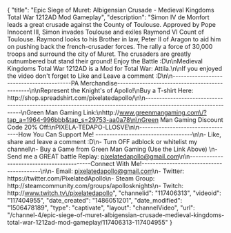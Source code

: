 {
    "title": "Epic Siege of Muret: Albigensian Crusade - Medieval Kingdoms Total War 1212AD Mod Gameplay",
    "description": "Simon IV de Monfort leads a great crusade against the County of Toulouse.  Approved by Pope Innocent III, Simon invades Toulouse and exiles Raymond VI Count of Toulouse.  Raymond looks to his Brother in law, Peter II of Aragon to aid him on pushing back the french-crusader forces.  The rally a force of 30,000 troops and surround the city of Muret.  The crusaders are greatly outnumbered but stand their ground!  Enjoy the Battle :D\n\nMedieval Kingdoms Total War 1212AD is a Mod for Total War: Attila.\n\nIf you enjoyed the video don't forget to Like and Leave a comment :D\n\n-----------------------------------------PA Merchandise----------------------------------------------\n\nRepresent the Knight's of Apollo!\nBuy a T-shirt Here: http:\/\/shop.spreadshirt.com\/pixelatedapollo\/\n\n---------------------------------------------------------------------------------------------------------------\nGreen Man Gaming Link:\nhttp:\/\/www.greenmangaming.com\/?tap_a=1964-996bbb&tap_s=29753-aa0a78\n\nGreen Man Gaming Discount Code 20% Off:\nPIXELA-TEDAPO-LLOSVE\n\n----------------------------------How You Can Support Me! -----------------------------------\n\n- Like, share and leave a comment :D\n- Turn OFF adblock or whitelist my channel\n- Buy a Game from Green Man Gaming (Use the Link Above) \n- Send me a GREAT battle Replay: pixelatedapollo@gmail.com\n\n------------------------------------------Connect With Me!-----------------------------------------\n\n- Email: pixelatedapollo@gmail.com\n- Twitter: https:\/\/twitter.com\/PixelatedApollo\n- Steam Group:  http:\/\/steamcommunity.com\/groups\/apollosknights\n- Twitch: http:\/\/www.twitch.tv\/pixelatedapollo",
    "channelid": "117406313",
    "videoid": "117404955",
    "date_created": "1486051201",
    "date_modified": "1506478189",
    "type": "captivate",
    "layout": "channelVideo",
    "url": "\/channel-4\/epic-siege-of-muret-albigensian-crusade-medieval-kingdoms-total-war-1212ad-mod-gameplay\/117406313-117404955"
}